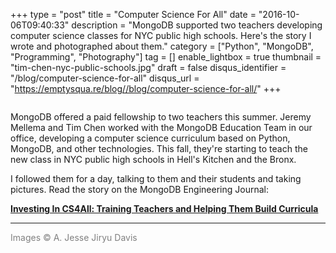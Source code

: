 +++
type = "post"
title = "Computer Science For All"
date = "2016-10-06T09:40:33"
description = "MongoDB supported two teachers developing computer science classes for NYC public high schools. Here's the story I wrote and photographed about them."
category = ["Python", "MongoDB", "Programming", "Photography"]
tag = []
enable_lightbox = true
thumbnail = "tim-chen-nyc-public-schools.jpg"
draft = false
disqus_identifier = "/blog/computer-science-for-all"
disqus_url = "https://emptysqua.re/blog//blog/computer-science-for-all/"
+++

<p><img alt="" src="tim-chen-nyc-public-schools.jpg" /></p>
<p>MongoDB offered a paid fellowship to two teachers this summer. Jeremy Mellema and Tim Chen worked with the MongoDB Education Team in our office, developing a computer science curriculum based on Python, MongoDB, and other technologies. This fall, they're starting to teach the new class in NYC public high schools in Hell's Kitchen and the Bronx.</p>
<p>I followed them for a day, talking to them and their students and taking pictures. Read the story on the MongoDB Engineering Journal:</p>
<p><strong><a href="https://engineering.mongodb.com/post/investing-in-cs4all-training-teachers-and-helping-them-build-curricula/">Investing In CS4All: Training Teachers and Helping Them Build Curricula</a></strong></p>
<hr />
<p><span style="color: gray">Images &copy; A. Jesse Jiryu Davis</span></p>
